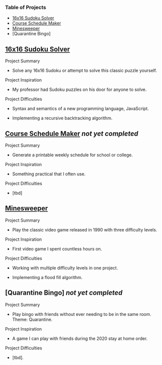 ### Table of Projects
- [16x16 Sudoku Solver](https://steven-phun.github.io/Steven-Phun/16x16-Sudoku-Solver)
- [Course Schedule Maker](https://steven-phun.github.io/Steven-Phun/Course-Schedule-Maker)
- [Minesweeper](https://steven-phun.github.io/Steven-Phun/Minesweeper)
- [Quarantine Bingo]

## [16x16 Sudoku Solver](https://steven-phun.github.io/Steven-Phun/16x16-Sudoku-Solver)

Project Summary

- Solve any 16x16 Sudoku or attempt to solve this classic puzzle yourself.

Project Inspiration 

- My professor had Sudoku puzzles on his door for anyone to solve.

Project Difficulties

- Syntax and semantics of a new programming language, JavaScript.

- Implementing a recursive backtracking algorithm.

## [Course Schedule Maker](https://steven-phun.github.io/Steven-Phun/Course-Schedule-Maker) *not yet completed*

Project Summary

- Generate a printable weekly schedule for school or college. 

Project Inspiration 

- Something practical that I often use.

Project Difficulties

- [tbd]

## [Minesweeper](https://steven-phun.github.io/Steven-Phun/Minesweeper)

Project Summary

- Play the classic video game released in 1990 with three difficulty levels.

Project Inspiration 

- First video game I spent countless hours on.

Project Difficulties

- Working with multiple difficulty levels in one project.

- Implementing a flood fill algorithm.

## [Quarantine Bingo] *not yet completed*

Project Summary

- Play bingo with friends without ever needing to be in the same room. Theme: Quarantine. 

Project Inspiration 

- A game I can play with friends during the 2020 stay at home order. 

Project Difficulties

- [tbd].
